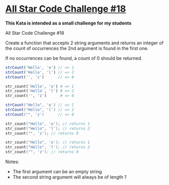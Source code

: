 # [All Star Code Challenge #18](https://www.codewars.com/kata/5865918c6b569962950002a1)
**This Kata is intended as a small challenge for my students**

All Star Code Challenge #18

Create a function that accepts 2 string arguments and returns an integer of the count of occurrences the 2nd argument is found in the first one.

If no occurrences can be found, a count of 0 should be returned.

```javascript
strCount('Hello', 'o') // => 1
strCount('Hello', 'l') // => 2
strCount('', 'z')      // => 0
```
```ruby
str_count('Hello', 'o') # => 1
str_count('Hello', 'l') # => 2
str_count('', 'z')      # => 0
```
```java
strCount("Hello", 'o') // => 1
strCount("Hello", 'l') // => 2
strCount("", 'z')      // => 0
```
```c
str_count("Hello", 'o'); // returns 1
str_count("Hello", 'l'); // returns 2
str_count("", 'z'); // returns 0
```
```nasm
str_count("Hello", 'o'); // returns 1
str_count("Hello", 'l'); // returns 2
str_count("", 'z'); // returns 0
```

Notes:
* The first argument can be an empty string  
* The second string argument will always be of length 1

